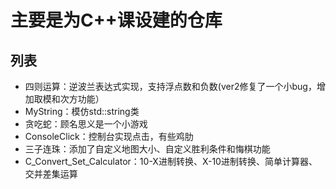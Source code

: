 # 主要是为C++课设建的仓库
## 列表
- 四则运算：逆波兰表达式实现，支持浮点数和负数(ver2修复了一个小bug，增加取模和次方功能）
- MyString：模仿std::string类
- 贪吃蛇：顾名思义是一个小游戏
- ConsoleClick：控制台实现点击，有些鸡肋
- 三子连珠：添加了自定义地图大小、自定义胜利条件和悔棋功能
- C_Convert_Set_Calculator：10-X进制转换、X-10进制转换、简单计算器、交并差集运算
